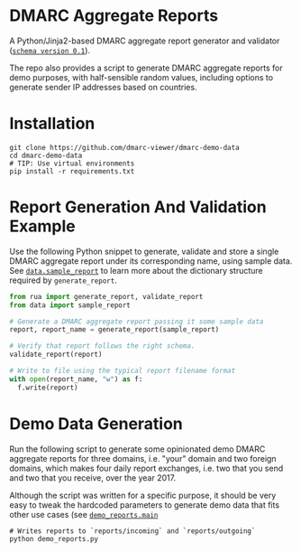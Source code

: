 # DMARC Aggregate Reports

A Python/Jinja2-based DMARC aggregate report generator and validator ([`schema
version 0.1`](https://dmarc.org//dmarc-xml/0.1/rua.xsd)).

The repo also provides a script to generate DMARC aggregate reports for demo
purposes, with half-sensible random values, including options to generate
sender IP addresses based on countries.


# Installation
```shell
git clone https://github.com/dmarc-viewer/dmarc-demo-data
cd dmarc-demo-data
# TIP: Use virtual environments
pip install -r requirements.txt
```


# Report Generation And Validation Example
Use the following Python snippet to generate, validate and store a single DMARC
aggregate report under its corresponding name, using sample data. See
[`data.sample_report`](data.py) to learn more about the dictionary structure
required by `generate_report`.

```python
from rua import generate_report, validate_report
from data import sample_report

# Generate a DMARC aggregate report passing it some sample data
report, report_name = generate_report(sample_report)

# Verify that report follows the right schema.
validate_report(report)

# Write to file using the typical report filename format
with open(report_name, "w") as f:
  f.write(report)
```


# Demo Data Generation

Run the following script to generate some opinionated demo DMARC aggregate
reports for three domains, i.e. "your" domain and two foreign domains, which
makes four daily report exchanges, i.e. two that you send and two that
you receive, over the year 2017.

Although the script was written for a specific purpose, it should be very easy
to tweak the hardcoded parameters to generate demo data that fits other use
cases (see [`demo_reports.main`](demo.py)


```shell
# Writes reports to `reports/incoming` and `reports/outgoing`
python demo_reports.py
```

